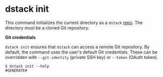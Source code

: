 # dstack init

This command initializes the current directory as a `dstack` [repo](../../../concepts/repos.md).
The directory must be a cloned Git repository.

**Git credentials**

`dstack init` ensures that `dstack` can access a remote Git repository.
By default, the command uses the user's default Git credentials. These can be overridden with
`--git-identity` (private SSH key) or `--token` (OAuth token).

<div class="termy">

```shell
$ dstack init --help
#GENERATE#
```

</div>
